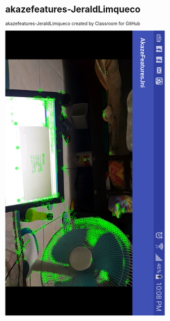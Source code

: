 # akazefeatures-JeraldLimqueco
akazefeatures-JeraldLimqueco created by Classroom for GitHub

![alt tag](https://github.com/DeLaSalleUniversity-Manila/akazefeatures-JeraldLimqueco/blob/master/device-2015-12-07-221134.png)
